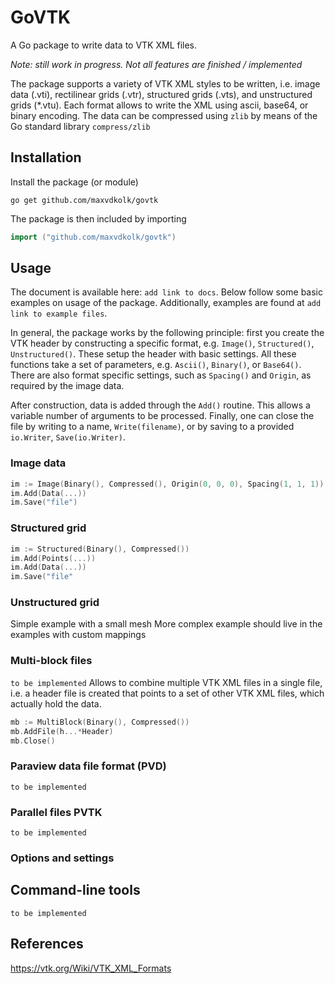 # GoVTK
A Go package to write data to VTK XML files. 

*Note: still work in progress. Not all features are finished / implemented* 

The package supports a variety of VTK XML styles to be written, 
i.e. image data (.vti), rectilinear grids (.vtr), structured grids (.vts), and unstructured grids (*.vtu). 
Each format allows to write the XML using ascii, base64, or binary encoding. The 
data can be compressed using ```zlib``` by means of the Go standard library ```compress/zlib```

## Installation
Install the package (or module) 
```
go get github.com/maxvdkolk/govtk
```
The package is then included by importing  
```go 
import ("github.com/maxvdkolk/govtk")
```

## Usage
The document is available here: ```add link to docs```. 
Below follow some basic examples on usage of the package. Additionally,
examples are found at ```add link to example files```. 

In general, the package works by the following principle: first you create 
the VTK header by constructing a specific format, e.g. ```Image()```, 
```Structured()```, ```Unstructured()```. These setup the header with 
basic settings. All these functions take a set of parameters, e.g. 
```Ascii()```, ```Binary()```, or ```Base64()```. There are also 
format specific settings, such as ```Spacing()``` and ```Origin```, as
required by the image data. 

After construction, data is added through the ```Add()``` routine. This
allows a variable number of arguments to be processed. Finally, one can
close the file by writing to a name, ```Write(filename)```, or by 
saving to a provided ```io.Writer```, ```Save(io.Writer)```. 

### Image data 
```go 
im := Image(Binary(), Compressed(), Origin(0, 0, 0), Spacing(1, 1, 1))
im.Add(Data(...))
im.Save("file")
```

### Structured grid
```go
im := Structured(Binary(), Compressed()) 
im.Add(Points(...))
im.Add(Data(...))
im.Save("file" 
```

### Unstructured grid 
Simple example with a small mesh 
More complex example should live in the examples with custom mappings 


### Multi-block files 
```to be implemented```
Allows to combine multiple VTK XML files in a single file, i.e. a 
header file is created that points to a set of other VTK XML files, 
which actually hold the data. 

```go
mb := MultiBlock(Binary(), Compressed()) 
mb.AddFile(h...*Header) 
mb.Close()
```

### Paraview data file format (PVD)
```to be implemented```

### Parallel files PVTK
```to be implemented```

### Options and settings 

## Command-line tools 
```to be implemented``` 

## References 
https://vtk.org/Wiki/VTK_XML_Formats
